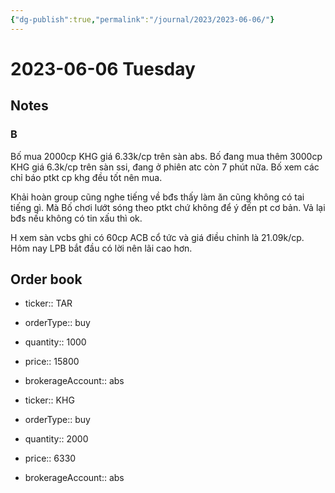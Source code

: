 ```yaml
---
{"dg-publish":true,"permalink":"/journal/2023/2023-06-06/"}
---
```


# 2023-06-06 Tuesday

## Notes

### B

Bố mua 2000cp KHG giá 6.33k/cp trên sàn abs. Bố đang mua thêm 3000cp KHG giá 6.3k/cp trên sàn ssi, đang ở phiên atc còn 7 phút nữa. Bố xem các chỉ báo ptkt cp khg đều tốt nên mua.

Khải hoàn group cũng nghe tiếng về bđs thấy làm ăn cũng không có tai tiếng gì. Mà Bố chơi lướt sóng theo ptkt chứ không để ý đến pt cơ bản. Vả lại bđs nếu không có tin xấu thì ok.

H xem sàn vcbs ghi có 60cp ACB cổ tức và giá điều chỉnh là 21.09k/cp.
Hôm nay LPB bắt đầu có lời nên lãi cao hơn.

## Order book

- ticker:: TAR
- orderType:: buy
- quantity:: 1000
- price:: 15800
- brokerageAccount:: abs

- ticker:: KHG
- orderType:: buy
- quantity:: 2000
- price:: 6330
- brokerageAccount:: abs